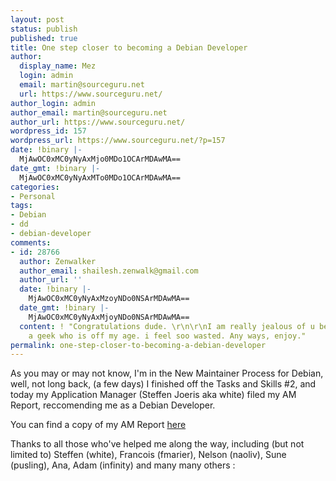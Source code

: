 ```yaml
---
layout: post
status: publish
published: true
title: One step closer to becoming a Debian Developer
author:
  display_name: Mez
  login: admin
  email: martin@sourceguru.net
  url: https://www.sourceguru.net/
author_login: admin
author_email: martin@sourceguru.net
author_url: https://www.sourceguru.net/
wordpress_id: 157
wordpress_url: https://www.sourceguru.net/?p=157
date: !binary |-
  MjAwOC0xMC0yNyAxMjo0MDo1OCArMDAwMA==
date_gmt: !binary |-
  MjAwOC0xMC0yNyAxMTo0MDo1OCArMDAwMA==
categories:
- Personal
tags:
- Debian
- dd
- debian-developer
comments:
- id: 28766
  author: Zenwalker
  author_email: shailesh.zenwalk@gmail.com
  author_url: ''
  date: !binary |-
    MjAwOC0xMC0yNyAxMzoyNDo0NSArMDAwMA==
  date_gmt: !binary |-
    MjAwOC0xMC0yNyAxMjoyNDo0NSArMDAwMA==
  content: ! "Congratulations dude. \r\n\r\nI am really jealous of u being at such
    a geek who is off my age. i feel soo wasted. Any ways, enjoy."
permalink: one-step-closer-to-becoming-a-debian-developer
---
```

<p>As you may or may not know, I'm in the New Maintainer Process for Debian, well, not long back, (a few days) I finished off the Tasks and Skills #2, and today my Application Manager (Steffen Joeris aka white) filed my AM Report, reccomending me as a Debian Developer.</p>
<p>You can find a copy of my AM Report <a href="http://lists.debian.org/debian-newmaint/2008/10/msg00030.html">here</a></p>
<p>Thanks to all those who've helped me along the way, including (but not limited to) Steffen (white), Francois (fmarier), Nelson (naoliv), Sune (pusling), Ana, Adam (infinity) and many many others :</p>
